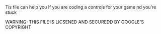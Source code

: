 Tis file can help you if you are coding a controls for your game nd you're stuck 

WARNING: THIS FILE IS LICSENED AND SECUREDD BY GOOGLE'S COPYRIGHT

